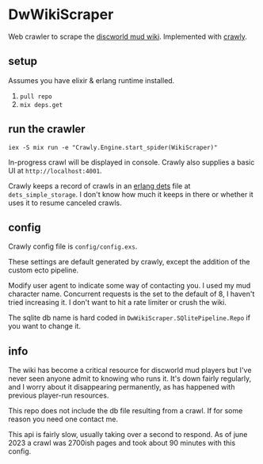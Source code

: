 # DwWikiScraper
Web crawler to scrape the [discworld mud wiki](https://dwwiki.mooo.com).
Implemented with [crawly](https://github.com/elixir-crawly/crawly).

## setup
Assumes you have elixir & erlang runtime installed.
1. `pull repo`
2. `mix deps.get`

## run the crawler
`iex -S mix run -e "Crawly.Engine.start_spider(WikiScraper)"`

In-progress crawl will be displayed in console. Crawly also supplies a basic UI at `http://localhost:4001`.

Crawly keeps a record of crawls in an [erlang dets](https://www.erlang.org/doc/man/dets.html) file at `dets_simple_storage`. I don't know how much it keeps in there or whether it uses it to resume canceled crawls.

## config
Crawly config file is `config/config.exs`.

These settings are default generated by crawly, except the addition of the custom ecto pipeline.

Modify user agent to indicate some way of contacting you. I used my mud character name.
Concurrent requests is the set to the default of 8, I haven't tried increasing it.
I don't want to hit a rate limiter or crush the wiki.

The sqlite db name is hard coded in `DwWikiScraper.SQlitePipeline.Repo` if you want to change it.

## info
The wiki has become a critical resource for discworld mud players but I've never seen anyone
admit to knowing who runs it. It's down fairly regularly, and I worry about it disappearing
permanently, as has happened with previous player-run resources.

This repo does not include the db file resulting from a crawl. If for some reason you need one
contact me.

This api is fairly slow, usually taking over a second to respond.
As of june 2023 a crawl was 2700ish pages and took about 90 minutes with this config.
